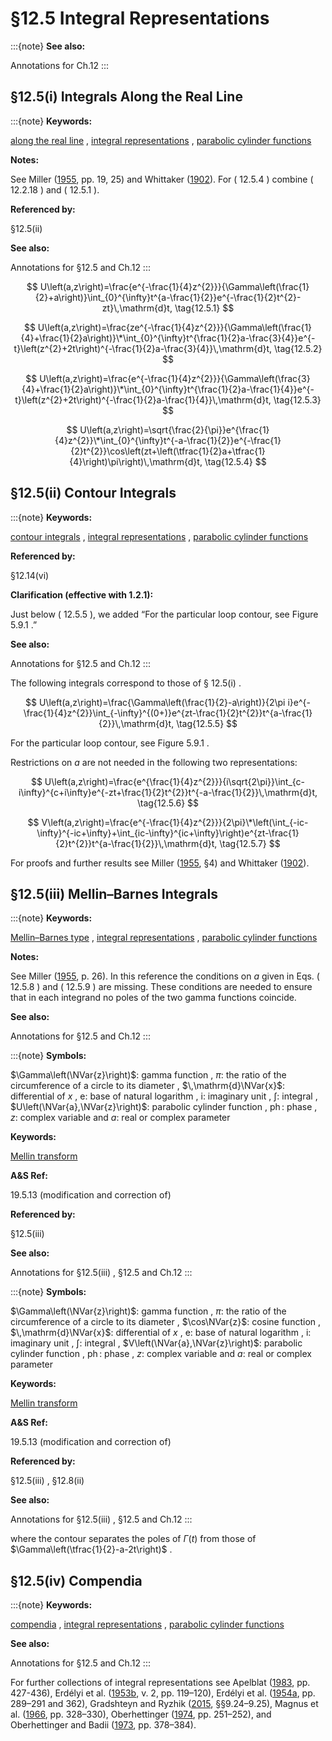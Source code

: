 # §12.5 Integral Representations

:::{note}
**See also:**

Annotations for Ch.12
:::


## §12.5(i) Integrals Along the Real Line

:::{note}
**Keywords:**

[along the real line](http://dlmf.nist.gov/search/search?q=along%20the%20real%20line) , [integral representations](http://dlmf.nist.gov/search/search?q=integral%20representations) , [parabolic cylinder functions](http://dlmf.nist.gov/search/search?q=parabolic%20cylinder%20functions)

**Notes:**

See Miller ([1955](./bib/M.html#bib1622 "Tables of Weber Parabolic Cylinder Functions"), pp. 19, 25) and Whittaker ([1902](./bib/W.html#bib2402 "On the functions associated with the parabolic cylinder in harmonic analysis")). For ( 12.5.4 ) combine ( 12.2.18 ) and ( 12.5.1 ).

**Referenced by:**

§12.5(ii)

**See also:**

Annotations for §12.5 and Ch.12
:::


<a id="E1"></a>
$$
U\left(a,z\right)=\frac{e^{-\frac{1}{4}z^{2}}}{\Gamma\left(\frac{1}{2}+a\right)}\int_{0}^{\infty}t^{a-\frac{1}{2}}e^{-\frac{1}{2}t^{2}-zt}\,\mathrm{d}t, \tag{12.5.1}
$$


<a id="E2"></a>
$$
U\left(a,z\right)=\frac{ze^{-\frac{1}{4}z^{2}}}{\Gamma\left(\frac{1}{4}+\frac{1}{2}a\right)}\*\int_{0}^{\infty}t^{\frac{1}{2}a-\frac{3}{4}}e^{-t}\left(z^{2}+2t\right)^{-\frac{1}{2}a-\frac{3}{4}}\,\mathrm{d}t, \tag{12.5.2}
$$


<a id="E3"></a>
$$
U\left(a,z\right)=\frac{e^{-\frac{1}{4}z^{2}}}{\Gamma\left(\frac{3}{4}+\frac{1}{2}a\right)}\*\int_{0}^{\infty}t^{\frac{1}{2}a-\frac{1}{4}}e^{-t}\left(z^{2}+2t\right)^{-\frac{1}{2}a-\frac{1}{4}}\,\mathrm{d}t, \tag{12.5.3}
$$


<a id="E4"></a>
$$
U\left(a,z\right)=\sqrt{\frac{2}{\pi}}e^{\frac{1}{4}z^{2}}\*\int_{0}^{\infty}t^{-a-\frac{1}{2}}e^{-\frac{1}{2}t^{2}}\cos\left(zt+\left(\tfrac{1}{2}a+\tfrac{1}{4}\right)\pi\right)\,\mathrm{d}t, \tag{12.5.4}
$$


## §12.5(ii) Contour Integrals

:::{note}
**Keywords:**

[contour integrals](http://dlmf.nist.gov/search/search?q=contour%20integrals) , [integral representations](http://dlmf.nist.gov/search/search?q=integral%20representations) , [parabolic cylinder functions](http://dlmf.nist.gov/search/search?q=parabolic%20cylinder%20functions)

**Referenced by:**

§12.14(vi)

**Clarification (effective with 1.2.1):**

Just below ( 12.5.5 ), we added “For the particular loop contour, see Figure 5.9.1 .”

**See also:**

Annotations for §12.5 and Ch.12
:::

The following integrals correspond to those of § 12.5(i) .


<a id="E5"></a>
$$
U\left(a,z\right)=\frac{\Gamma\left(\frac{1}{2}-a\right)}{2\pi i}e^{-\frac{1}{4}z^{2}}\int_{-\infty}^{(0+)}e^{zt-\frac{1}{2}t^{2}}t^{a-\frac{1}{2}}\,\mathrm{d}t, \tag{12.5.5}
$$

For the particular loop contour, see Figure 5.9.1 .

Restrictions on $a$ are not needed in the following two representations:


<a id="E6"></a>
$$
U\left(a,z\right)=\frac{e^{\frac{1}{4}z^{2}}}{i\sqrt{2\pi}}\int_{c-i\infty}^{c+i\infty}e^{-zt+\frac{1}{2}t^{2}}t^{-a-\frac{1}{2}}\,\mathrm{d}t, \tag{12.5.6}
$$


<a id="E7"></a>
$$
V\left(a,z\right)=\frac{e^{-\frac{1}{4}z^{2}}}{2\pi}\*\left(\int_{-ic-\infty}^{-ic+\infty}+\int_{ic-\infty}^{ic+\infty}\right)e^{zt-\frac{1}{2}t^{2}}t^{a-\frac{1}{2}}\,\mathrm{d}t, \tag{12.5.7}
$$

For proofs and further results see Miller ([1955](./bib/M.html#bib1622 "Tables of Weber Parabolic Cylinder Functions"), §4) and Whittaker ([1902](./bib/W.html#bib2402 "On the functions associated with the parabolic cylinder in harmonic analysis")).


## §12.5(iii) Mellin–Barnes Integrals

:::{note}
**Keywords:**

[Mellin–Barnes type](http://dlmf.nist.gov/search/search?q=Mellin%E2%80%93Barnes%20type) , [integral representations](http://dlmf.nist.gov/search/search?q=integral%20representations) , [parabolic cylinder functions](http://dlmf.nist.gov/search/search?q=parabolic%20cylinder%20functions)

**Notes:**

See Miller ([1955](./bib/M.html#bib1622 "Tables of Weber Parabolic Cylinder Functions"), p. 26). In this reference the conditions on $a$ given in Eqs. ( 12.5.8 ) and ( 12.5.9 ) are missing. These conditions are needed to ensure that in each integrand no poles of the two gamma functions coincide.

**See also:**

Annotations for §12.5 and Ch.12
:::

:::{note}
**Symbols:**

$\Gamma\left(\NVar{z}\right)$: gamma function , $\pi$: the ratio of the circumference of a circle to its diameter , $\,\mathrm{d}\NVar{x}$: differential of $x$ , $\mathrm{e}$: base of natural logarithm , $\mathrm{i}$: imaginary unit , $\int$: integral , $U\left(\NVar{a},\NVar{z}\right)$: parabolic cylinder function , $\operatorname{ph}$: phase , $z$: complex variable and $a$: real or complex parameter

**Keywords:**

[Mellin transform](http://dlmf.nist.gov/search/search?q=Mellin%20transform)

**A&S Ref:**

19.5.13 (modification and correction of)

**Referenced by:**

§12.5(iii)

**See also:**

Annotations for §12.5(iii) , §12.5 and Ch.12
:::

:::{note}
**Symbols:**

$\Gamma\left(\NVar{z}\right)$: gamma function , $\pi$: the ratio of the circumference of a circle to its diameter , $\cos\NVar{z}$: cosine function , $\,\mathrm{d}\NVar{x}$: differential of $x$ , $\mathrm{e}$: base of natural logarithm , $\mathrm{i}$: imaginary unit , $\int$: integral , $V\left(\NVar{a},\NVar{z}\right)$: parabolic cylinder function , $\operatorname{ph}$: phase , $z$: complex variable and $a$: real or complex parameter

**Keywords:**

[Mellin transform](http://dlmf.nist.gov/search/search?q=Mellin%20transform)

**A&S Ref:**

19.5.13 (modification and correction of)

**Referenced by:**

§12.5(iii) , §12.8(ii)

**See also:**

Annotations for §12.5(iii) , §12.5 and Ch.12
:::

where the contour separates the poles of $\Gamma\left(t\right)$ from those of $\Gamma\left(\tfrac{1}{2}-a-2t\right)$ .


## §12.5(iv) Compendia

:::{note}
**Keywords:**

[compendia](http://dlmf.nist.gov/search/search?q=compendia) , [integral representations](http://dlmf.nist.gov/search/search?q=integral%20representations) , [parabolic cylinder functions](http://dlmf.nist.gov/search/search?q=parabolic%20cylinder%20functions)

**See also:**

Annotations for §12.5 and Ch.12
:::

For further collections of integral representations see Apelblat ([1983](./bib/index.html#bib111 "Table of Definite and Infinite Integrals"), pp. 427-436), Erdélyi et al. ([1953b](./bib/E.html#bib752 "Higher Transcendental Functions. Vol. II"), v. 2, pp. 119–120), Erdélyi et al. ([1954a](./bib/E.html#bib753 "Tables of Integral Transforms. Vol. I"), pp. 289–291 and 362), Gradshteyn and Ryzhik ([2015](./bib/G.html#bib972 "Table of integrals, series, and products"), §§9.24–9.25), Magnus et al. ([1966](./bib/M.html#bib1534 "Formulas and Theorems for the Special Functions of Mathematical Physics"), pp. 328–330), Oberhettinger ([1974](./bib/O.html#bib1744 "Tables of Mellin Transforms"), pp. 251–252), and Oberhettinger and Badii ([1973](./bib/O.html#bib1746 "Tables of Laplace Transforms"), pp. 378–384).
